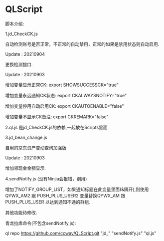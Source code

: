 # QLScript

脚本介绍:

1.jd_CheckCK.js

自动检测账号是否正常，不正常的自动禁用，正常的如果是禁用状态则自动启用.

Update : 20210904

更换检测接口.

Update : 20210903

增加变量显示正常CK:  export SHOWSUCCESSCK="true"

增加变量永远通知CK状态:  export CKALWAYSNOTIFY="true"

增加变量停用自动启用CK:  export CKAUTOENABLE="false"

增加变量不显示CK备注:  export CKREMARK="false"

2.ql.js 是jd_CheckCK.js的依赖,一起放在Scripts里面

3.jd_bean_change.js

自用的京东资产变动查询加强版

Update : 20210903

增加领现金金额显示.

4.sendNotify.js (没有Ninjia会报错，别用)

增加了NOTIFY_GROUP_LIST，如果通知标题在此变量里面(&隔开),则使用 QYWX_AM2 跟 PUSH_PLUS_USER2 变量替换QYWX_AM 跟 PUSH_PLUS_USER 以达到通知不通的群组.

其他功能待修改.

青龙拉库命令(不包含sendNotify.js):

ql repo https://github.com/ccwav/QLScript.git "jd_" "sendNotify.js" "ql.js"
